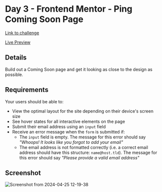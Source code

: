 # Day 3 - Frontend Mentor - Ping Coming Soon Page
[Link to challenge](https://www.frontendmentor.io/challenges/ping-single-column-coming-soon-page-5cadd051fec04111f7b848da) 

[Live Preview](https://30-days-of-tailwind-day-3.netlify.app/)

## Details
Build out a Coming Soon page and get it looking as close to the design as possible.

## Requirements
Your users should be able to: 
* View the optimal layout for the site depending on their device's screen size
* See hover states for all interactive elements on the page
* Submit their email address using an `input` field
* Receive an error message when the `form` is submitted if:
  * The `input` field is empty. The message for this error should say *"Whoops! It looks like you forgot to add your email"*
  * The email address is not formatted correctly (i.e. a correct email address should have this structure: `name@host.tld`). The message for this error should say *"Please provide a valid email address"*

## Screenshot
![Screenshot from 2024-04-25 12-19-38](https://github.com/matthewsalan/30-days-of-tailwind/assets/8284435/69773d77-0795-42b7-8a0f-331d84f770d3)
